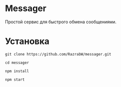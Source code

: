 # Messager

Простой сервис для быстрого обмена сообщениями.

# Установка

```
git clone https://github.com/RazrabW/messager.git
```

```
cd messager
```

```
npm install
```

```
npm start
```